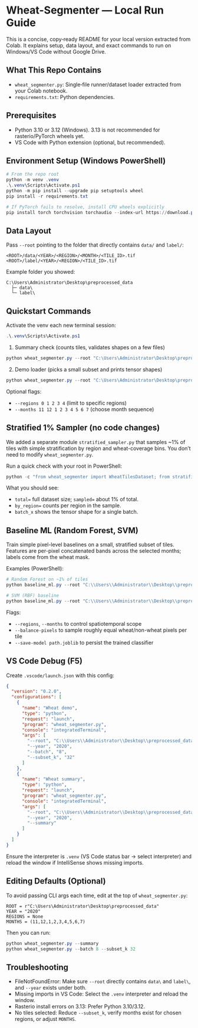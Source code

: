 # Wheat-Segmenter — Local Run Guide

This is a concise, copy‑ready README for your local version extracted from Colab. It explains setup, data layout, and exact commands to run on Windows/VS Code without Google Drive.

## What This Repo Contains

- `wheat_segmenter.py`: Single‑file runner/dataset loader extracted from your Colab notebook.
- `requirements.txt`: Python dependencies.


## Prerequisites

- Python 3.10 or 3.12 (Windows). 3.13 is not recommended for rasterio/PyTorch wheels yet.
- VS Code with Python extension (optional, but recommended).

## Environment Setup (Windows PowerShell)

```powershell
# From the repo root
python -m venv .venv
.\.venv\Scripts\Activate.ps1
python -m pip install --upgrade pip setuptools wheel
pip install -r requirements.txt

# If PyTorch fails to resolve, install CPU wheels explicitly
pip install torch torchvision torchaudio --index-url https://download.pytorch.org/whl/cpu
```

## Data Layout

Pass `--root` pointing to the folder that directly contains `data/` and `label/`:

```
<ROOT>/data/<YEAR>/<REGION>/<MONTH>/<TILE_ID>.tif
<ROOT>/label/<YEAR>/<REGION>/<TILE_ID>.tif
```

Example folder you showed:

```
C:\Users\Administrator\Desktop\preprocessed_data
  ├─ data\
  └─ label\
```

## Quickstart Commands

Activate the venv each new terminal session:

```powershell
.\.venv\Scripts\Activate.ps1
```

1) Summary check (counts tiles, validates shapes on a few files)

```powershell
python wheat_segmenter.py --root "C:\Users\Administrator\Desktop\preprocessed_data" --year 2020 --summary
```

2) Demo loader (picks a small subset and prints tensor shapes)

```powershell
python wheat_segmenter.py --root "C:\Users\Administrator\Desktop\preprocessed_data" --year 2020 --batch 8 --subset_k 32
```

Optional flags:

- `--regions 0 1 2 3 4`  (limit to specific regions)
- `--months 11 12 1 2 3 4 5 6 7`  (choose month sequence)

## Stratified 1% Sampler (no code changes)

We added a separate module `stratified_sampler.py` that samples ~1% of tiles with simple stratification by region and wheat-coverage bins. You don’t need to modify `wheat_segmenter.py`.

Run a quick check with your root in PowerShell:

```powershell
python -c "from wheat_segmenter import WheatTilesDataset; from stratified_sampler import make_one_percent_sampler; from torch.utils.data import DataLoader; ROOT=r'C:\Users\Administrator\Desktop\preprocessed_data'; YEAR='2020'; MONTHS=(11,12,1,2,3,4,5,6,7); ds=WheatTilesDataset(root_preprocessed=ROOT, year=YEAR, regions=None, month_order=MONTHS, temporal_layout=True, normalize=True, require_complete=True); s=make_one_percent_sampler(ds, seed=42); import collections; idx=list(iter(s)); print('total=',len(ds),'sampled=',len(s)); print('by_region=',collections.Counter([ds.index[i]['region'] for i in idx])); loader=DataLoader(ds, batch_size=8, sampler=s, shuffle=False, num_workers=0); b=next(iter(loader)); print('batch_x',tuple(b['x'].shape))"
```

What you should see:

- `total=` full dataset size; `sampled=` about 1% of total.
- `by_region=` counts per region in the sample.
- `batch_x` shows the tensor shape for a single batch.

## Baseline ML (Random Forest, SVM)

Train simple pixel-level baselines on a small, stratified subset of tiles. Features are per-pixel concatenated bands across the selected months; labels come from the wheat mask.

Examples (PowerShell):

```powershell
# Random Forest on ~1% of tiles
python baseline_ml.py --root "C:\\Users\\Administrator\\Desktop\\preprocessed_data" --year 2020 --model rf --fraction 0.01 --pixels-per-tile 4096

# SVM (RBF) baseline
python baseline_ml.py --root "C:\\Users\\Administrator\\Desktop\\preprocessed_data" --year 2020 --model svm --fraction 0.01 --pixels-per-tile 4096 --svm-kernel rbf --svm-C 1.0 --svm-gamma scale
```

Flags:
- `--regions`, `--months` to control spatiotemporal scope
- `--balance-pixels` to sample roughly equal wheat/non-wheat pixels per tile
- `--save-model path.joblib` to persist the trained classifier

## VS Code Debug (F5)

Create `.vscode/launch.json` with this config:

```json
{
  "version": "0.2.0",
  "configurations": [
    {
      "name": "Wheat demo",
      "type": "python",
      "request": "launch",
      "program": "wheat_segmenter.py",
      "console": "integratedTerminal",
      "args": [
        "--root", "C:\\Users\\Administrator\\Desktop\\preprocessed_data",
        "--year", "2020",
        "--batch", "8",
        "--subset_k", "32"
      ]
    },
    {
      "name": "Wheat summary",
      "type": "python",
      "request": "launch",
      "program": "wheat_segmenter.py",
      "console": "integratedTerminal",
      "args": [
        "--root", "C:\\Users\\Administrator\\Desktop\\preprocessed_data",
        "--year", "2020",
        "--summary"
      ]
    }
  ]
}
```


Ensure the interpreter is `.venv` (VS Code status bar → select interpreter) and reload the window if IntelliSense shows missing imports.

## Editing Defaults (Optional)

To avoid passing CLI args each time, edit at the top of `wheat_segmenter.py`:

```
ROOT = r"C:\Users\Administrator\Desktop\preprocessed_data"
YEAR = "2020"
REGIONS = None
MONTHS = (11,12,1,2,3,4,5,6,7)
```

Then you can run:

```powershell
python wheat_segmenter.py --summary
python wheat_segmenter.py --batch 8 --subset_k 32
```

## Troubleshooting

- FileNotFoundError: Make sure `--root` directly contains `data\` and `label\`, and `--year` exists under both.
- Missing imports in VS Code: Select the `.venv` interpreter and reload the window.
- Rasterio install errors on 3.13: Prefer Python 3.10/3.12.
- No tiles selected: Reduce `--subset_k`, verify months exist for chosen regions, or adjust `MONTHS`.
